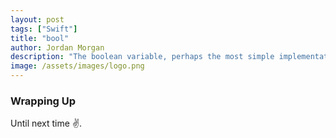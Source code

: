 ```yaml
---
layout: post
tags: ["Swift"]
title: "bool"
author: Jordan Morgan
description: "The boolean variable, perhaps the most simple implementation in Computer Science - or is it? Swift's version can do more than just spit out 0 or 1."
image: /assets/images/logo.png
---
```

### Wrapping Up

Until next time ✌️.
